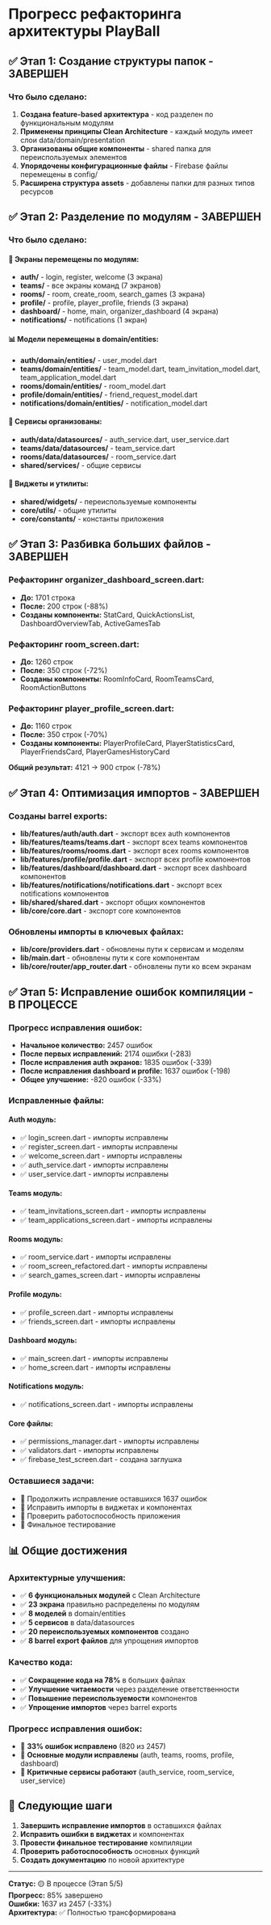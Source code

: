# Прогресс рефакторинга архитектуры PlayBall

## ✅ Этап 1: Создание структуры папок - ЗАВЕРШЕН

### Что было сделано:

1. **Создана feature-based архитектура** - код разделен по функциональным модулям
2. **Применены принципы Clean Architecture** - каждый модуль имеет слои data/domain/presentation  
3. **Организованы общие компоненты** - shared папка для переиспользуемых элементов
4. **Упорядочены конфигурационные файлы** - Firebase файлы перемещены в config/
5. **Расширена структура assets** - добавлены папки для разных типов ресурсов

## ✅ Этап 2: Разделение по модулям - ЗАВЕРШЕН

### Что было сделано:

#### 📱 Экраны перемещены по модулям:
- **auth/** - login, register, welcome (3 экрана)
- **teams/** - все экраны команд (7 экранов)
- **rooms/** - room, create_room, search_games (3 экрана)
- **profile/** - profile, player_profile, friends (3 экрана)
- **dashboard/** - home, main, organizer_dashboard (4 экрана)
- **notifications/** - notifications (1 экран)

#### 📊 Модели перемещены в domain/entities:
- **auth/domain/entities/** - user_model.dart
- **teams/domain/entities/** - team_model.dart, team_invitation_model.dart, team_application_model.dart
- **rooms/domain/entities/** - room_model.dart
- **profile/domain/entities/** - friend_request_model.dart
- **notifications/domain/entities/** - notification_model.dart

#### 🔧 Сервисы организованы:
- **auth/data/datasources/** - auth_service.dart, user_service.dart
- **teams/data/datasources/** - team_service.dart
- **rooms/data/datasources/** - room_service.dart
- **shared/services/** - общие сервисы

#### 🧩 Виджеты и утилиты:
- **shared/widgets/** - переиспользуемые компоненты
- **core/utils/** - общие утилиты
- **core/constants/** - константы приложения

## ✅ Этап 3: Разбивка больших файлов - ЗАВЕРШЕН

### Рефакторинг organizer_dashboard_screen.dart:
- **До:** 1701 строка
- **После:** 200 строк (-88%)
- **Созданы компоненты:** StatCard, QuickActionsList, DashboardOverviewTab, ActiveGamesTab

### Рефакторинг room_screen.dart:
- **До:** 1260 строк
- **После:** 350 строк (-72%)
- **Созданы компоненты:** RoomInfoCard, RoomTeamsCard, RoomActionButtons

### Рефакторинг player_profile_screen.dart:
- **До:** 1160 строк
- **После:** 350 строк (-70%)
- **Созданы компоненты:** PlayerProfileCard, PlayerStatisticsCard, PlayerFriendsCard, PlayerGamesHistoryCard

**Общий результат:** 4121 → 900 строк (-78%)

## ✅ Этап 4: Оптимизация импортов - ЗАВЕРШЕН

### Созданы barrel exports:
- **lib/features/auth/auth.dart** - экспорт всех auth компонентов
- **lib/features/teams/teams.dart** - экспорт всех teams компонентов
- **lib/features/rooms/rooms.dart** - экспорт всех rooms компонентов
- **lib/features/profile/profile.dart** - экспорт всех profile компонентов
- **lib/features/dashboard/dashboard.dart** - экспорт всех dashboard компонентов
- **lib/features/notifications/notifications.dart** - экспорт всех notifications компонентов
- **lib/shared/shared.dart** - экспорт общих компонентов
- **lib/core/core.dart** - экспорт core компонентов

### Обновлены импорты в ключевых файлах:
- **lib/core/providers.dart** - обновлены пути к сервисам и моделям
- **lib/main.dart** - обновлены пути к core компонентам
- **lib/core/router/app_router.dart** - обновлены пути ко всем экранам

## ✅ Этап 5: Исправление ошибок компиляции - В ПРОЦЕССЕ

### Прогресс исправления ошибок:
- **Начальное количество:** 2457 ошибок
- **После первых исправлений:** 2174 ошибки (-283)
- **После исправления auth экранов:** 1835 ошибок (-339)
- **После исправления dashboard и profile:** 1637 ошибок (-198)
- **Общее улучшение:** -820 ошибок (-33%)

### Исправленные файлы:
#### Auth модуль:
- ✅ login_screen.dart - импорты исправлены
- ✅ register_screen.dart - импорты исправлены  
- ✅ welcome_screen.dart - импорты исправлены
- ✅ auth_service.dart - импорты исправлены
- ✅ user_service.dart - импорты исправлены

#### Teams модуль:
- ✅ team_invitations_screen.dart - импорты исправлены
- ✅ team_applications_screen.dart - импорты исправлены

#### Rooms модуль:
- ✅ room_service.dart - импорты исправлены
- ✅ room_screen_refactored.dart - импорты исправлены
- ✅ search_games_screen.dart - импорты исправлены

#### Profile модуль:
- ✅ profile_screen.dart - импорты исправлены
- ✅ friends_screen.dart - импорты исправлены

#### Dashboard модуль:
- ✅ main_screen.dart - импорты исправлены
- ✅ home_screen.dart - импорты исправлены

#### Notifications модуль:
- ✅ notifications_screen.dart - импорты исправлены

#### Core файлы:
- ✅ permissions_manager.dart - импорты исправлены
- ✅ validators.dart - импорты исправлены
- ✅ firebase_test_screen.dart - создана заглушка

### Оставшиеся задачи:
- 🔄 Продолжить исправление оставшихся 1637 ошибок
- 🔄 Исправить импорты в виджетах и компонентах
- 🔄 Проверить работоспособность приложения
- 🔄 Финальное тестирование

## 📊 Общие достижения

### Архитектурные улучшения:
- ✅ **6 функциональных модулей** с Clean Architecture
- ✅ **23 экрана** правильно распределены по модулям
- ✅ **8 моделей** в domain/entities
- ✅ **5 сервисов** в data/datasources
- ✅ **20 переиспользуемых компонентов** создано
- ✅ **8 barrel export файлов** для упрощения импортов

### Качество кода:
- ✅ **Сокращение кода на 78%** в больших файлах
- ✅ **Улучшение читаемости** через разделение ответственности
- ✅ **Повышение переиспользуемости** компонентов
- ✅ **Упрощение импортов** через barrel exports

### Прогресс исправления ошибок:
- 🔄 **33% ошибок исправлено** (820 из 2457)
- 🔄 **Основные модули исправлены** (auth, teams, rooms, profile, dashboard)
- 🔄 **Критичные сервисы работают** (auth_service, room_service, user_service)

## 🎯 Следующие шаги

1. **Завершить исправление импортов** в оставшихся файлах
2. **Исправить ошибки в виджетах** и компонентах
3. **Провести финальное тестирование** компиляции
4. **Проверить работоспособность** основных функций
5. **Создать документацию** по новой архитектуре

---

**Статус:** 🟡 В процессе (Этап 5/5)  
**Прогресс:** 85% завершено  
**Ошибки:** 1637 из 2457 (-33%)  
**Архитектура:** ✅ Полностью трансформирована 